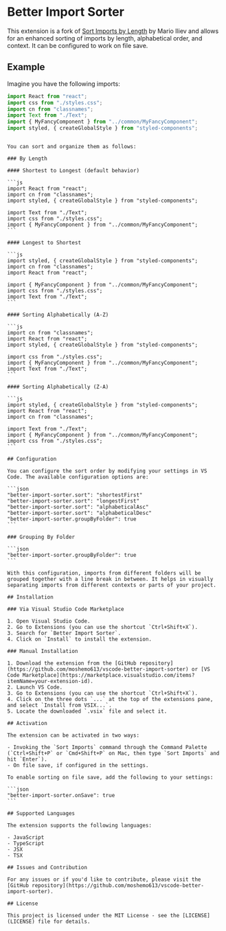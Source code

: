 # Better Import Sorter

This extension is a fork of [Sort Imports by Length](https://github.com/mario-iliev/vscode-sort-lengthy-imports) by Mario Iliev and allows for an enhanced sorting of imports by length, alphabetical order, and context. It can be configured to work on file save.

## Example

Imagine you have the following imports:

```js
import React from "react";
import css from "./styles.css";
import cn from "classnames";
import Text from "./Text";
import { MyFancyComponent } from "../common/MyFancyComponent";
import styled, { createGlobalStyle } from "styled-components";
```

````

You can sort and organize them as follows:

### By Length

#### Shortest to Longest (default behavior)

```js
import React from "react";
import cn from "classnames";
import styled, { createGlobalStyle } from "styled-components";

import Text from "./Text";
import css from "./styles.css";
import { MyFancyComponent } from "../common/MyFancyComponent";
```

#### Longest to Shortest

```js
import styled, { createGlobalStyle } from "styled-components";
import cn from "classnames";
import React from "react";

import { MyFancyComponent } from "../common/MyFancyComponent";
import css from "./styles.css";
import Text from "./Text";
```

#### Sorting Alphabetically (A-Z)

```js
import cn from "classnames";
import React from "react";
import styled, { createGlobalStyle } from "styled-components";

import css from "./styles.css";
import { MyFancyComponent } from "../common/MyFancyComponent";
import Text from "./Text";
```

#### Sorting Alphabetically (Z-A)

```js
import styled, { createGlobalStyle } from "styled-components";
import React from "react";
import cn from "classnames";

import Text from "./Text";
import { MyFancyComponent } from "../common/MyFancyComponent";
import css from "./styles.css";
```

## Configuration

You can configure the sort order by modifying your settings in VS Code. The available configuration options are:

```json
"better-import-sorter.sort": "shortestFirst"
"better-import-sorter.sort": "longestFirst"
"better-import-sorter.sort": "alphabeticalAsc"
"better-import-sorter.sort": "alphabeticalDesc"
"better-import-sorter.groupByFolder": true
```

### Grouping By Folder

```json
"better-import-sorter.groupByFolder": true
```

With this configuration, imports from different folders will be grouped together with a line break in between. It helps in visually separating imports from different contexts or parts of your project.

## Installation

### Via Visual Studio Code Marketplace

1. Open Visual Studio Code.
2. Go to Extensions (you can use the shortcut `Ctrl+Shift+X`).
3. Search for `Better Import Sorter`.
4. Click on `Install` to install the extension.

### Manual Installation

1. Download the extension from the [GitHub repository](https://github.com/moshemo613/vscode-better-import-sorter) or [VS Code Marketplace](https://marketplace.visualstudio.com/items?itemName=your-extension-id).
2. Launch VS Code.
3. Go to Extensions (you can use the shortcut `Ctrl+Shift+X`).
4. Click on the three dots `...` at the top of the extensions pane, and select `Install from VSIX...`.
5. Locate the downloaded `.vsix` file and select it.

## Activation

The extension can be activated in two ways:

- Invoking the `Sort Imports` command through the Command Palette (`Ctrl+Shift+P` or `Cmd+Shift+P` on Mac, then type `Sort Imports` and hit `Enter`).
- On file save, if configured in the settings.

To enable sorting on file save, add the following to your settings:

```json
"better-import-sorter.onSave": true
```

## Supported Languages

The extension supports the following languages:

- JavaScript
- TypeScript
- JSX
- TSX

## Issues and Contribution

For any issues or if you'd like to contribute, please visit the [GitHub repository](https://github.com/moshemo613/vscode-better-import-sorter).

## License

This project is licensed under the MIT License - see the [LICENSE](LICENSE) file for details.
````
